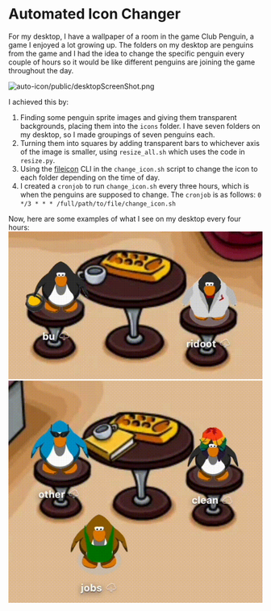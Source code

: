 # Automated Icon Changer

For my desktop, I have a wallpaper of a room in the game Club Penguin, a game I enjoyed a lot growing up. The folders on my desktop are penguins from the game and I had the idea to change the specific penguin every couple of hours so it would be like different penguins are joining the game throughout the day.

![auto-icon/public/desktopScreenShot.png](https://github.com/ridanaeeem/auto-icon/blob/main/public/desktopScreenShot.png)

I achieved this by:

1. Finding some penguin sprite images and giving them transparent backgrounds, placing them into the `icons` folder. I have seven folders on my desktop, so I made groupings of seven penguins each.
2. Turning them into squares by adding transparent bars to whichever axis of the image is smaller, using `resize_all.sh` which uses the code in `resize.py`.
3. Using the [fileicon](https://github.com/mklement0/fileicon) CLI in the `change_icon.sh` script to change the icon to each folder depending on the time of day.
4. I created a `cronjob` to run `change_icon.sh` every three hours, which is when the penguins are supposed to change. The `cronjob` is as follows: `0 */3 * * * /full/path/to/file/change_icon.sh`

Now, here are some examples of what I see on my desktop every four hours:
![a penguin holding a pot of gold changing into another penguin holding dumbbells](public/penguin1.gif)
![a penguin wearing glasses changing into another penguin wearing a hoddie, and a penguin with rainbow hair changing into another penguin with a tuba](public/penguin2.gif)